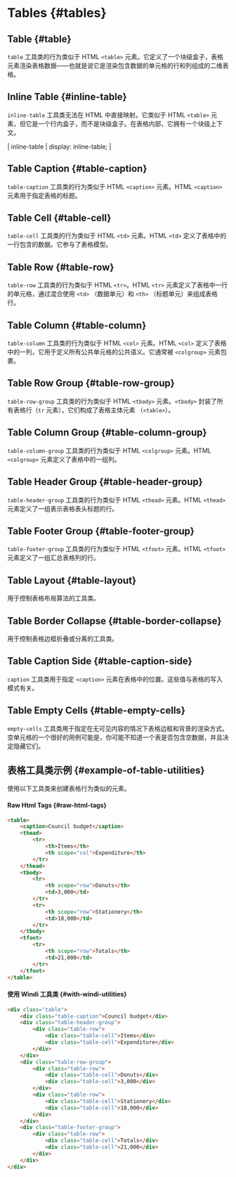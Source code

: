 # Tables {#tables}

## Table {#table}

`table` 工具类的行为类似于 HTML `<table>` 元素。它定义了一个块级盒子，表格元素渲染表格数据——也就是说它是渲染包含数据的单元格的行和列组成的二维表格。

<PlaygroundWithVariants
  variant='table'
  :variants='[]'
  fixed='dark:text-white opacity-85'
  :nested='true'
  appended='table-caption border-collapse text-center table-header-group table-row table-cell table-row-group table-footer-group text-xs border border-emerald-500 bg-emerald-200 p-1 py-2 text-emerald-600 font-medium font-bold'
  html='&lt;div class="{class} text-xs border-collapse"&gt;
    &lt;div class="table-caption text-center text-emerald-600 py-2 font-bold"&gt;Council budget&lt;/div&gt;
    &lt;div class="table-header-group bg-emerald-200"&gt;
        &lt;div class="table-row"&gt;
            &lt;div class="table-cell border border-emerald-500 p-1 text-emerald-600 font-medium"&gt;Items&lt;/div&gt;
            &lt;div class="table-cell border border-emerald-500 p-1 text-emerald-600 font-medium" scope="col"&gt;Expenditure&lt;/div&gt;
        &lt;/div&gt;
    &lt;/div&gt;
    &lt;div class="table-row-group"&gt;
        &lt;div class="table-row"&gt;
            &lt;div class="table-cell border border-emerald-500 p-1 text-emerald-600"&gt;Donuts&lt;/div&gt;
            &lt;div class="table-cell border border-emerald-500 p-1 text-emerald-600"&gt;3,000&lt;/div&gt;
        &lt;/div&gt;
        &lt;div class="table-row"&gt;
            &lt;div class="table-cell border border-emerald-500 p-1 text-emerald-600"&gt;Stationery&lt;/div&gt;
            &lt;div class="table-cell border border-emerald-500 p-1 text-emerald-600"&gt;18,000&lt;/div&gt;
        &lt;/div&gt;
    &lt;/div&gt;
    &lt;div class="table-footer-group"&gt;
        &lt;div class="table-row"&gt;
            &lt;div class="table-cell border border-emerald-500 p-1 text-emerald-600"&gt;Totals&lt;/div&gt;
            &lt;div class="table-cell border border-emerald-500 p-1 text-emerald-600"&gt;21,000&lt;/div&gt;
        &lt;/div&gt;
    &lt;/div&gt;
&lt;/div&gt;'
/>

## Inline Table {#inline-table}

`inline-table` 工具类无法在 HTML 中直接映射。它类似于 HTML `<table>` 元素，但它是一个行内盒子，而不是块级盒子。在表格内部，它拥有一个块级上下文。

<PlaygroundWithVariants
  variant='inline-table'
  :variants='[]'
  fixed='dark:text-white opacity-85'
  :nested='true'
  appended='table-caption border-collapse text-center table-header-group table-row table-cell table-row-group table-footer-group text-xs border border-emerald-500 bg-emerald-200 p-1 py-2 text-emerald-600 font-medium font-bold'
  html='&lt;div class="{class} text-xs border-collapse"&gt;
    &lt;div class="table-caption text-center text-emerald-600 py-2 font-bold"&gt;Council budget&lt;/div&gt;
    &lt;div class="table-header-group bg-emerald-200"&gt;
        &lt;div class="table-row"&gt;
            &lt;div class="table-cell border border-emerald-500 p-1 text-emerald-600 font-medium"&gt;Items&lt;/div&gt;
            &lt;div class="table-cell border border-emerald-500 p-1 text-emerald-600 font-medium" scope="col"&gt;Expenditure&lt;/div&gt;
        &lt;/div&gt;
    &lt;/div&gt;
    &lt;div class="table-row-group"&gt;
        &lt;div class="table-row"&gt;
            &lt;div class="table-cell border border-emerald-500 p-1 text-emerald-600"&gt;Donuts&lt;/div&gt;
            &lt;div class="table-cell border border-emerald-500 p-1 text-emerald-600"&gt;3,000&lt;/div&gt;
        &lt;/div&gt;
        &lt;div class="table-row"&gt;
            &lt;div class="table-cell border border-emerald-500 p-1 text-emerald-600"&gt;Stationery&lt;/div&gt;
            &lt;div class="table-cell border border-emerald-500 p-1 text-emerald-600"&gt;18,000&lt;/div&gt;
        &lt;/div&gt;
    &lt;/div&gt;
    &lt;div class="table-footer-group"&gt;
        &lt;div class="table-row"&gt;
            &lt;div class="table-cell border border-emerald-500 p-1 text-emerald-600"&gt;Totals&lt;/div&gt;
            &lt;div class="table-cell border border-emerald-500 p-1 text-emerald-600"&gt;21,000&lt;/div&gt;
        &lt;/div&gt;
    &lt;/div&gt;
&lt;/div&gt;'
/>

| inline-table	| display: inline-table; |

## Table Caption {#table-caption}

`table-caption` 工具类的行为类似于 HTML `<caption>` 元素。HTML `<caption>` 元素用于指定表格的标题。

<PlaygroundWithVariants
  variant='table-caption'
  :variants='[]'
  fixed='dark:text-white opacity-85'
  :nested='true'
  appended='table border-collapse text-center table-header-group table-row table-cell table-row-group table-footer-group text-xs border border-emerald-500 bg-emerald-200 p-1 py-2 text-emerald-600 font-medium font-bold ring ring-amber-400'
  html='&lt;div class="table text-xs border-collapse"&gt;
    &lt;div class="{class} text-center text-emerald-600 py-2 font-bold ring ring-amber-400"&gt;Council budget&lt;/div&gt;
    &lt;div class="table-header-group bg-emerald-200"&gt;
        &lt;div class="table-row"&gt;
            &lt;div class="table-cell border border-emerald-500 p-1 text-emerald-600 font-medium"&gt;Items&lt;/div&gt;
            &lt;div class="table-cell border border-emerald-500 p-1 text-emerald-600 font-medium" scope="col"&gt;Expenditure&lt;/div&gt;
        &lt;/div&gt;
    &lt;/div&gt;
    &lt;div class="table-row-group"&gt;
        &lt;div class="table-row"&gt;
            &lt;div class="table-cell border border-emerald-500 p-1 text-emerald-600"&gt;Donuts&lt;/div&gt;
            &lt;div class="table-cell border border-emerald-500 p-1 text-emerald-600"&gt;3,000&lt;/div&gt;
        &lt;/div&gt;
        &lt;div class="table-row"&gt;
            &lt;div class="table-cell border border-emerald-500 p-1 text-emerald-600"&gt;Stationery&lt;/div&gt;
            &lt;div class="table-cell border border-emerald-500 p-1 text-emerald-600"&gt;18,000&lt;/div&gt;
        &lt;/div&gt;
    &lt;/div&gt;
    &lt;div class="table-footer-group"&gt;
        &lt;div class="table-row"&gt;
            &lt;div class="table-cell border border-emerald-500 p-1 text-emerald-600"&gt;Totals&lt;/div&gt;
            &lt;div class="table-cell border border-emerald-500 p-1 text-emerald-600"&gt;21,000&lt;/div&gt;
        &lt;/div&gt;
    &lt;/div&gt;
&lt;/div&gt;'
/>

## Table Cell {#table-cell}

`table-cell` 工具类的行为类似于 HTML `<td>` 元素。HTML `<td>` 定义了表格中的一行包含的数据。它参与了表格模型。

<PlaygroundWithVariants
  variant='table-cell'
  :variants='[]'
  fixed='dark:text-white opacity-85'
  :nested='true'
  appended='table border-collapse table-caption text-center table-header-group table-row table-row-group table-footer-group text-xs border border-emerald-500 bg-emerald-200 p-1 py-2 text-emerald-600 font-medium font-bold ring ring-offset-2 ring-amber-400'
  html='&lt;div class="table text-xs border-collapse"&gt;
    &lt;div class="table-caption text-center text-emerald-600 py-2 font-bold"&gt;Council budget&lt;/div&gt;
    &lt;div class="table-header-group bg-emerald-200"&gt;
        &lt;div class="table-row"&gt;
            &lt;div class="table-cell border border-emerald-500 p-1 text-emerald-600 font-medium"&gt;Items&lt;/div&gt;
            &lt;div class="table-cell border border-emerald-500 p-1 text-emerald-600 font-medium" scope="col"&gt;Expenditure&lt;/div&gt;
        &lt;/div&gt;
    &lt;/div&gt;
    &lt;div class="table-row-group"&gt;
        &lt;div class="table-row"&gt;
            &lt;div class="table-cell ring ring-offset-2 ring-amber-400 border border-emerald-500 p-1 text-emerald-600"&gt;Donuts&lt;/div&gt;
            &lt;div class="table-cell border border-emerald-500 p-1 text-emerald-600"&gt;3,000&lt;/div&gt;
        &lt;/div&gt;
        &lt;div class="table-row"&gt;
            &lt;div class="table-cell border border-emerald-500 p-1 text-emerald-600"&gt;Stationery&lt;/div&gt;
            &lt;div class="table-cell border border-emerald-500 p-1 text-emerald-600"&gt;18,000&lt;/div&gt;
        &lt;/div&gt;
    &lt;/div&gt;
    &lt;div class="table-footer-group"&gt;
        &lt;div class="table-row"&gt;
            &lt;div class="table-cell border border-emerald-500 p-1 text-emerald-600"&gt;Totals&lt;/div&gt;
            &lt;div class="table-cell border border-emerald-500 p-1 text-emerald-600"&gt;21,000&lt;/div&gt;
        &lt;/div&gt;
    &lt;/div&gt;
&lt;/div&gt;'
/>

## Table Row {#table-row}

`table-row` 工具类的行为类似于 HTML `<tr>`。HTML `<tr>` 元素定义了表格中一行的单元格，通过混合使用 `<td>` （数据单元）和 `<th>` （标题单元）来组成表格行。

<PlaygroundWithVariants
  variant='table-row'
  :variants='[]'
  fixed='dark:text-white opacity-85'
  :nested='true'
  appended='table border-collapse text-center table-caption table-header-group table-row table-cell table-row-group table-footer-group text-xs border border-emerald-500 bg-emerald-200 p-1 py-2 text-emerald-600 font-medium font-bold ring ring-offset-2 ring-amber-400'
  html='&lt;div class="table text-xs border-collapse"&gt;
    &lt;div class="table-caption text-center text-emerald-600 py-2 font-bold"&gt;Council budget&lt;/div&gt;
    &lt;div class="table-header-group bg-emerald-200"&gt;
        &lt;div class="table-row"&gt;
            &lt;div class="table-cell border border-emerald-500 p-1 text-emerald-600 font-medium"&gt;Items&lt;/div&gt;
            &lt;div class="table-cell border border-emerald-500 p-1 text-emerald-600 font-medium" scope="col"&gt;Expenditure&lt;/div&gt;
        &lt;/div&gt;
    &lt;/div&gt;
    &lt;div class="table-row-group"&gt;
        &lt;div class="table-row ring ring-offset-2 ring-amber-400"&gt;
            &lt;div class="table-cell border border-emerald-500 p-1 text-emerald-600"&gt;Donuts&lt;/div&gt;
            &lt;div class="table-cell border border-emerald-500 p-1 text-emerald-600"&gt;3,000&lt;/div&gt;
        &lt;/div&gt;
        &lt;div class="table-row"&gt;
            &lt;div class="table-cell border border-emerald-500 p-1 text-emerald-600"&gt;Stationery&lt;/div&gt;
            &lt;div class="table-cell border border-emerald-500 p-1 text-emerald-600"&gt;18,000&lt;/div&gt;
        &lt;/div&gt;
    &lt;/div&gt;
    &lt;div class="table-footer-group"&gt;
        &lt;div class="table-row"&gt;
            &lt;div class="table-cell border border-emerald-500 p-1 text-emerald-600"&gt;Totals&lt;/div&gt;
            &lt;div class="table-cell border border-emerald-500 p-1 text-emerald-600"&gt;21,000&lt;/div&gt;
        &lt;/div&gt;
    &lt;/div&gt;
&lt;/div&gt;'
/>

## Table Column {#table-column}

`table-column` 工具类的行为类似于 HTML `<col>` 元素。HTML `<col>` 定义了表格中的一列，它用于定义所有公共单元格的公共语义。它通常被 `<colgroup>` 元素包裹。

<PlaygroundWithVariants
  variant='table-column'
  :variants='[]'
  fixed='dark:text-white opacity-85'
  :nested='true'
  appended='table text-center border-collapse table-caption table-column-group table-column table-row table-cell text-xs border border-emerald-500 bg-emerald-200 bg-teal-200 bg-yellow-200 bg-green-200 p-1 py-2 text-emerald-600 font-medium font-bold'
  html='&lt;div class="table border-collapse text-xs text-emerald-600"&gt;
    &lt;div class="table-caption text-center text-emerald-600 py-2 font-bold"&gt;Superheros&lt;/div&gt;
    &lt;div class="table-column-group"&gt;
        &lt;div class="table-column bg-emerald-200"&gt;&lt;/div&gt;
        &lt;div class="table-column bg-teal-200"&gt;&lt;/div&gt;
        &lt;div class="table-column bg-yellow-200"&gt;&lt;/div&gt;
    &lt;/div&gt;
    &lt;div class="table-row"&gt;
        &lt;div class="table-cell p-1 border border-emerald-500 font-medium"&gt;Hero&lt;/div&gt;
        &lt;div class="table-cell p-1 border border-emerald-500"&gt;Batman&lt;/div&gt;
        &lt;div class="table-cell p-1 border border-emerald-500"&gt;Flash&lt;/div&gt;
    &lt;/div&gt;
    &lt;div class="table-row"&gt;
        &lt;div class="table-cell p-1 border border-emerald-500 font-medium"&gt;Skill&lt;/div&gt;
        &lt;div class="table-cell p-1 border border-emerald-500"&gt;Smarts&lt;/div&gt;
        &lt;div class="table-cell p-1 border border-emerald-500"&gt;Speed&lt;/div&gt;
    &lt;/div&gt;
&lt;/div&gt;'
/>
## Table Row Group {#table-row-group}

`table-row-group` 工具类的行为类似于 HTML `<tbody>` 元素。`<tbody>` 封装了所有表格行（`tr` 元素），它们构成了表格主体元素   （`<table>`）。

<PlaygroundWithVariants
  variant='table-row-group'
  :variants='[]'
  fixed='dark:text-white opacity-85'
  :nested='true'
  appended='table border-collapse text-center table-caption table-header-group table-row table-cell table-row-group table-footer-group text-xs border border-emerald-500 bg-emerald-200 p-1 py-2 text-emerald-600 font-medium font-bold ring ring-offset-2 ring-amber-400'
  html='&lt;div class="table text-xs text-emerald-600 border-collapse"&gt;
    &lt;div class="table-caption text-center py-2 font-bold"&gt;Council budget&lt;/div&gt;
    &lt;div class="table-header-group bg-emerald-200"&gt;
        &lt;div class="table-row"&gt;
            &lt;div class="table-cell border border-emerald-500 p-1 font-medium"&gt;Items&lt;/div&gt;
            &lt;div class="table-cell border border-emerald-500 p-1 font-medium" scope="col"&gt;Expenditure&lt;/div&gt;
        &lt;/div&gt;
    &lt;/div&gt;
    &lt;div class="table-row-group ring ring-offset-2 ring-amber-400"&gt;
        &lt;div class="table-row"&gt;
            &lt;div class="table-cell border border-emerald-500 p-1"&gt;Donuts&lt;/div&gt;
            &lt;div class="table-cell border border-emerald-500 p-1"&gt;3,000&lt;/div&gt;
        &lt;/div&gt;
        &lt;div class="table-row"&gt;
            &lt;div class="table-cell border border-emerald-500 p-1"&gt;Stationery&lt;/div&gt;
            &lt;div class="table-cell border border-emerald-500 p-1"&gt;18,000&lt;/div&gt;
        &lt;/div&gt;
    &lt;/div&gt;
    &lt;div class="table-footer-group"&gt;
        &lt;div class="table-row"&gt;
            &lt;div class="table-cell border border-emerald-500 p-1"&gt;Totals&lt;/div&gt;
            &lt;div class="table-cell border border-emerald-500 p-1"&gt;21,000&lt;/div&gt;
        &lt;/div&gt;
    &lt;/div&gt;
&lt;/div&gt;'
/>

## Table Column Group {#table-column-group}

`table-column-group` 工具类的行为类似于 HTML `<colgroup>` 元素。HTML `<colgroup>` 元素定义了表格中的一组列。

<PlaygroundWithVariants
  variant='table-column-group'
  :variants='[]'
  fixed='dark:text-white opacity-85'
  :nested='true'
  appended='table text-center table-caption border-collapse table-column-group table-column table-row table-cell text-xs border border-emerald-500 bg-emerald-200 bg-teal-200 bg-yellow-200 bg-green-200 p-1 py-2 text-emerald-600 font-medium font-bold'
  html='&lt;div class="table text-xs text-emerald-600 border-collapse"&gt;
    &lt;div class="table-caption text-center text-emerald-600 py-2 font-bold"&gt;Superheros&lt;/div&gt;
    &lt;div class="table-column-group"&gt;
        &lt;div class="table-column bg-emerald-200"&gt;&lt;/div&gt;
        &lt;div class="table-column bg-teal-200"&gt;&lt;/div&gt;
        &lt;div class="table-column bg-yellow-200"&gt;&lt;/div&gt;
    &lt;/div&gt;
    &lt;div class="table-row"&gt;
        &lt;div class="table-cell p-1 border border-emerald-500 font-medium"&gt;Hero&lt;/div&gt;
        &lt;div class="table-cell p-1 border border-emerald-500"&gt;Batman&lt;/div&gt;
        &lt;div class="table-cell p-1 border border-emerald-500"&gt;Flash&lt;/div&gt;
    &lt;/div&gt;
    &lt;div class="table-row"&gt;
        &lt;div class="table-cell p-1 border border-emerald-500 font-medium"&gt;Skill&lt;/div&gt;
        &lt;div class="table-cell p-1 border border-emerald-500"&gt;Smarts&lt;/div&gt;
        &lt;div class="table-cell p-1 border border-emerald-500"&gt;Speed&lt;/div&gt;
    &lt;/div&gt;
&lt;/div&gt;'
/>

## Table Header Group {#table-header-group}

`table-header-group` 工具类的行为类似于 HTML `<thead>` 元素。HTML `<thead>` 元素定义了一组表示表格表头标题的行。

<PlaygroundWithVariants
  variant='table-header-group'
  :variants='[]'
  fixed='dark:text-white opacity-85'
  :nested='true'
  appended='table text-center table-caption border-collapse table-header-group table-row table-cell table-row-group table-footer-group text-xs border border-emerald-500 bg-emerald-200 p-1 py-2 text-emerald-600 font-medium font-bold ring ring-offset-2 ring-amber-400'
  html='&lt;div class="table text-xs border-collapse"&gt;
    &lt;div class="table-caption text-center text-emerald-600 py-2 font-bold"&gt;Council budget&lt;/div&gt;
    &lt;div class="table-header-group bg-emerald-200 ring ring-offset-2 ring-amber-400"&gt;
        &lt;div class="table-row"&gt;
            &lt;div class="table-cell border border-emerald-500 p-1 text-emerald-600 font-medium"&gt;Items&lt;/div&gt;
            &lt;div class="table-cell border border-emerald-500 p-1 text-emerald-600 font-medium" scope="col"&gt;Expenditure&lt;/div&gt;
        &lt;/div&gt;
    &lt;/div&gt;
    &lt;div class="table-row-group"&gt;
        &lt;div class="table-row"&gt;
            &lt;div class="table-cell border border-emerald-500 p-1 text-emerald-600"&gt;Donuts&lt;/div&gt;
            &lt;div class="table-cell border border-emerald-500 p-1 text-emerald-600"&gt;3,000&lt;/div&gt;
        &lt;/div&gt;
        &lt;div class="table-row"&gt;
            &lt;div class="table-cell border border-emerald-500 p-1 text-emerald-600"&gt;Stationery&lt;/div&gt;
            &lt;div class="table-cell border border-emerald-500 p-1 text-emerald-600"&gt;18,000&lt;/div&gt;
        &lt;/div&gt;
    &lt;/div&gt;
    &lt;div class="table-footer-group"&gt;
        &lt;div class="table-row"&gt;
            &lt;div class="table-cell border border-emerald-500 p-1 text-emerald-600"&gt;Totals&lt;/div&gt;
            &lt;div class="table-cell border border-emerald-500 p-1 text-emerald-600"&gt;21,000&lt;/div&gt;
        &lt;/div&gt;
    &lt;/div&gt;
&lt;/div&gt;'
/>

## Table Footer Group {#table-footer-group}

`table-footer-group` 工具类的行为类似于 HTML `<tfoot>` 元素。HTML `<tfoot>` 元素定义了一组汇总表格列的行。

<PlaygroundWithVariants
  variant='table-footer-group'
  :variants='[]'
  fixed='dark:text-white opacity-85'
  :nested='true'
  appended='table text-center table-caption border-collapse table-header-group table-row table-cell table-row-group table-footer-group text-xs border border-emerald-500 bg-emerald-200 p-1 py-2 text-emerald-600 font-medium font-bold ring ring-offset-2 ring-amber-400'
  html='&lt;div class="table text-xs border-collapse"&gt;
    &lt;div class="table-caption text-center text-emerald-600 py-2 font-bold"&gt;Council budget&lt;/div&gt;
    &lt;div class="table-header-group bg-emerald-200"&gt;
        &lt;div class="table-row"&gt;
            &lt;div class="table-cell border border-emerald-500 p-1 text-emerald-600 font-medium"&gt;Items&lt;/div&gt;
            &lt;div class="table-cell border border-emerald-500 p-1 text-emerald-600 font-medium" scope="col"&gt;Expenditure&lt;/div&gt;
        &lt;/div&gt;
    &lt;/div&gt;
    &lt;div class="table-row-group"&gt;
        &lt;div class="table-row"&gt;
            &lt;div class="table-cell border border-emerald-500 p-1 text-emerald-600"&gt;Donuts&lt;/div&gt;
            &lt;div class="table-cell border border-emerald-500 p-1 text-emerald-600"&gt;3,000&lt;/div&gt;
        &lt;/div&gt;
        &lt;div class="table-row"&gt;
            &lt;div class="table-cell border border-emerald-500 p-1 text-emerald-600"&gt;Stationery&lt;/div&gt;
            &lt;div class="table-cell border border-emerald-500 p-1 text-emerald-600"&gt;18,000&lt;/div&gt;
        &lt;/div&gt;
    &lt;/div&gt;
    &lt;div class="table-footer-group ring ring-offset-2 ring-amber-400"&gt;
        &lt;div class="table-row"&gt;
            &lt;div class="table-cell border border-emerald-500 p-1 text-emerald-600"&gt;Totals&lt;/div&gt;
            &lt;div class="table-cell border border-emerald-500 p-1 text-emerald-600"&gt;21,000&lt;/div&gt;
        &lt;/div&gt;
    &lt;/div&gt;
&lt;/div&gt;'
/>

## Table Layout {#table-layout}

用于控制表格布局算法的工具类。

<PlaygroundWithVariants
  variant='auto'
  :variants="['auto', 'fixed']"
  prefix='table'
  fixed='dark:text-white opacity-85'
  :nested='true'
  appended='border-collapse text-center text-xs border border-emerald-500 bg-emerald-200 p-1 py-2 text-emerald-600 font-medium font-bold w-2/3'
  html='&lt;table class="{class} text-xs border-collapse w-2/3"&gt;
    &lt;caption class="text-center text-emerald-600 py-2 font-bold"&gt;Council budget&lt;/caption&gt;
    &lt;thead class="bg-emerald-200"&gt;
        &lt;tr&gt;
            &lt;th class="border border-emerald-500 p-1 text-emerald-600 font-medium"&gt;Items&lt;/th&gt;
            &lt;th class="border border-emerald-500 p-1 text-emerald-600 font-medium"&gt;Expenditure&lt;/th&gt;
        &lt;/tr&gt;
    &lt;/thead&gt;
    &lt;tbody&gt;
        &lt;tr&gt;
            &lt;td class="border border-emerald-500 p-1 text-emerald-600"&gt;Donuts&lt;/td&gt;
            &lt;td class="border border-emerald-500 p-1 text-emerald-600"&gt;3,000&lt;/td&gt;
        &lt;/tr&gt;
        &lt;tr&gt;
            &lt;td class="border border-emerald-500 p-1 text-emerald-600"&gt;Stationery&lt;/td&gt;
            &lt;td class="border border-emerald-500 p-1 text-emerald-600"&gt;18,000&lt;/td&gt;
        &lt;/tr&gt;
    &lt;/tbody&gt;
    &lt;tfoot&gt;
        &lt;tr&gt;
            &lt;td class="border border-emerald-500 p-1 text-emerald-600"&gt;Totals&lt;/td&gt;
            &lt;td class="border border-emerald-500 p-1 text-emerald-600"&gt;21,000&lt;/td&gt;
        &lt;/tr&gt;
    &lt;/tfoot&gt;
&lt;/table&gt;'
/>

## Table Border Collapse {#table-border-collapse}

用于控制表格边框折叠或分离的工具类。

<PlaygroundWithVariants
  variant='collapse'
  :variants="['collapse', 'separate']"
  prefix='border'
  fixed='dark:text-white opacity-85'
  :nested='true'
  appended='table table-caption text-center table-header-group table-row table-cell table-row-group table-footer-group text-xs border border-emerald-500 bg-emerald-200 p-1 py-2 text-emerald-600 font-medium font-bold'
  html='&lt;div class="table {class} text-xs"&gt;
    &lt;div class="table-caption text-center text-emerald-600 py-2 font-bold"&gt;Council budget&lt;/div&gt;
    &lt;div class="table-header-group bg-emerald-200"&gt;
        &lt;div class="table-row"&gt;
            &lt;div class="table-cell border border-emerald-500 p-1 text-emerald-600 font-medium"&gt;Items&lt;/div&gt;
            &lt;div class="table-cell border border-emerald-500 p-1 text-emerald-600 font-medium" scope="col"&gt;Expenditure&lt;/div&gt;
        &lt;/div&gt;
    &lt;/div&gt;
    &lt;div class="table-row-group"&gt;
        &lt;div class="table-row"&gt;
            &lt;div class="table-cell border border-emerald-500 p-1 text-emerald-600"&gt;Donuts&lt;/div&gt;
            &lt;div class="table-cell border border-emerald-500 p-1 text-emerald-600"&gt;3,000&lt;/div&gt;
        &lt;/div&gt;
        &lt;div class="table-row"&gt;
            &lt;div class="table-cell border border-emerald-500 p-1 text-emerald-600"&gt;Stationery&lt;/div&gt;
            &lt;div class="table-cell border border-emerald-500 p-1 text-emerald-600"&gt;18,000&lt;/div&gt;
        &lt;/div&gt;
    &lt;/div&gt;
    &lt;div class="table-footer-group"&gt;
        &lt;div class="table-row"&gt;
            &lt;div class="table-cell border border-emerald-500 p-1 text-emerald-600"&gt;Totals&lt;/div&gt;
            &lt;div class="table-cell border border-emerald-500 p-1 text-emerald-600"&gt;21,000&lt;/div&gt;
        &lt;/div&gt;
    &lt;/div&gt;
&lt;/div&gt;'
/>

## Table Caption Side {#table-caption-side}

`caption` 工具类用于指定 `<caption>` 元素在表格中的位置。这些值与表格的写入模式有关。

<PlaygroundWithVariants
  variant='top'
  :variants="['top', 'bottom']"
  prefix='caption'
  fixed='dark:text-white opacity-85'
  :nested='true'
  appended='table table-caption text-center table-header-group table-row table-cell table-row-group table-footer-group text-xs border border-emerald-500 bg-emerald-200 p-1 py-2 text-emerald-600 font-medium font-bold'
  html='&lt;div class="table {class} text-xs"&gt;
    &lt;div class="table-caption text-center text-emerald-600 py-2 font-bold"&gt;Council budget&lt;/div&gt;
    &lt;div class="table-header-group bg-emerald-200"&gt;
        &lt;div class="table-row"&gt;
            &lt;div class="table-cell border border-emerald-500 p-1 text-emerald-600 font-medium"&gt;Items&lt;/div&gt;
            &lt;div class="table-cell border border-emerald-500 p-1 text-emerald-600 font-medium" scope="col"&gt;Expenditure&lt;/div&gt;
        &lt;/div&gt;
    &lt;/div&gt;
    &lt;div class="table-row-group"&gt;
        &lt;div class="table-row"&gt;
            &lt;div class="table-cell border border-emerald-500 p-1 text-emerald-600"&gt;Donuts&lt;/div&gt;
            &lt;div class="table-cell border border-emerald-500 p-1 text-emerald-600"&gt;3,000&lt;/div&gt;
        &lt;/div&gt;
        &lt;div class="table-row"&gt;
            &lt;div class="table-cell border border-emerald-500 p-1 text-emerald-600"&gt;Stationery&lt;/div&gt;
            &lt;div class="table-cell border border-emerald-500 p-1 text-emerald-600"&gt;18,000&lt;/div&gt;
        &lt;/div&gt;
    &lt;/div&gt;
    &lt;div class="table-footer-group"&gt;
        &lt;div class="table-row"&gt;
            &lt;div class="table-cell border border-emerald-500 p-1 text-emerald-600"&gt;Totals&lt;/div&gt;
            &lt;div class="table-cell border border-emerald-500 p-1 text-emerald-600"&gt;21,000&lt;/div&gt;
        &lt;/div&gt;
    &lt;/div&gt;
&lt;/div&gt;'
/>

## Table Empty Cells {#table-empty-cells}

`empty-cells` 工具类用于指定在无可见内容的情况下表格边框和背景的渲染方式。空单元格的一个很好的用例可能是，你可能不知道一个表是否包含空数据，并且决定隐藏它们。

<PlaygroundWithVariants
  variant='visible'
  :variants="['visible', 'hidden']"
  prefix='empty-cells'
  fixed='dark:text-white opacity-85 text-xs'
  :nested='true'
  appended='border-separate text-emerald-600 border border-emerald-500 p-1 font-medium font-bold py-2 text-center'
  html='&lt;table class="border-separate text-emerald-600 {class}"&gt;
  &lt;caption class="text-center py-2 font-bold"&gt;Client Info&lt;/caption&gt;
  &lt;tbody&gt;
    &lt;tr&gt;
      &lt;th class="border border-emerald-500 p-1 font-medium"&gt;Client Name&lt;/th&gt;
    	&lt;th class="border border-emerald-500 p-1 font-medium"&gt;Age&lt;/th&gt;
    &lt;/tr&gt;
    &lt;tr&gt;
    	&lt;td class="border border-emerald-500 p-1"&gt;&lt;/td&gt;
    	&lt;td class="border border-emerald-500 p-1"&gt;25&lt;/td&gt;
    &lt;/tr&gt;
    &lt;tr&gt;
      &lt;td class="border border-emerald-500 p-1"&gt;Louise Q.&lt;/td&gt;
      &lt;td class="border border-emerald-500 p-1"&gt;&lt;/td&gt;
    &lt;/tr&gt;
    &lt;tr&gt;
      &lt;td class="border border-emerald-500 p-1"&gt;Owen B.&lt;/td&gt;
      &lt;td class="border border-emerald-500 p-1"&gt;&lt;/td&gt;
    &lt;/tr&gt;
  &lt;/tbody&gt;
&lt;/table&gt;'
/>

## 表格工具类示例 {#example-of-table-utilities}

使用以下工具类来创建表格行为类似的元素。

#### Raw Html Tags {#raw-html-tags}

```html
<table>
    <caption>Council budget</caption>
    <thead>
        <tr>
            <th>Items</th>
            <th scope="col">Expenditure</th>
        </tr>
    </thead>
    <tbody>
        <tr>
            <th scope="row">Donuts</th>
            <td>3,000</td>
        </tr>
        <tr>
            <th scope="row">Stationery</th>
            <td>18,000</td>
        </tr>
    </tbody>
    <tfoot>
        <tr>
            <th scope="row">Totals</th>
            <td>21,000</td>
        </tr>
    </tfoot>
</table>
```

#### 使用 Windi 工具类 {#with-windi-utilities}

```html
<div class="table">
    <div class="table-caption">Council budget</div>
    <div class="table-header-group">
        <div class="table-row">
            <div class="table-cell">Items</div>
            <div class="table-cell">Expenditure</div>
        </div>
    </div>
    <div class="table-row-group">
        <div class="table-row">
            <div class="table-cell">Donuts</div>
            <div class="table-cell">3,000</div>
        </div>
        <div class="table-row">
            <div class="table-cell">Stationery</div>
            <div class="table-cell">18,000</div>
        </div>
    </div>
    <div class="table-footer-group">
        <div class="table-row">
            <div class="table-cell">Totals</div>
            <div class="table-cell">21,000</div>
        </div>
    </div>
</div>
```

